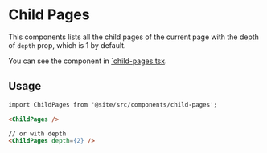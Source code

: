 # Child Pages

This components lists all the child pages of the current page with the depth of `depth` prop, which is 1 by default.

You can see the component in [`child-pages.tsx](https://github.com/ahmadalli/public-notes/tree/main/src/components/child-pages.tsx).

## Usage

```md
import ChildPages from '@site/src/components/child-pages';

<ChildPages />

// or with depth
<ChildPages depth={2} />
```
